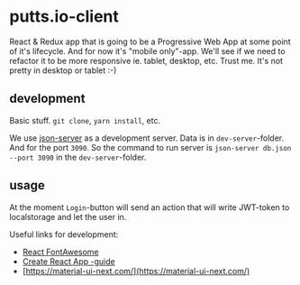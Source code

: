 # putts.io-client
React & Redux app that is going to be a Progressive Web App at some point of it's lifecycle. And for now it's "mobile only"-app. We'll see if we need to refactor it to be more responsive ie. tablet, desktop, etc. Trust me. It's not pretty in desktop or tablet :-)

## development
Basic stuff. `git clone`, `yarn install`, etc.

We use [json-server](https://github.com/typicode/json-server) as a development server. Data is in `dev-server`-folder. And for the port `3090`. So the command to run server is `json-server db.json --port 3090` in the `dev-server`-folder.

## usage
At the moment `Login`-button will send an action that will write JWT-token to localstorage and let the user in.

Useful links for development:
* [React FontAwesome](https://github.com/FortAwesome/react-fontawesome)
* [Create React App -guide](https://github.com/facebookincubator/create-react-app/blob/master/packages/react-scripts/template/README.md)
* [https://material-ui-next.com/](https://material-ui-next.com/)

